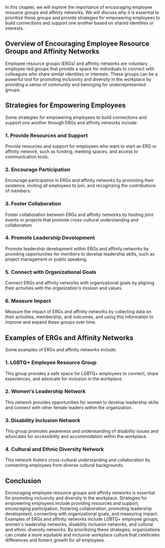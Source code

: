 
In this chapter, we will explore the importance of encouraging employee resource groups and affinity networks. We will discuss why it is essential to prioritize these groups and provide strategies for empowering employees to build connections and support one another based on shared identities or interests.

Overview of Encouraging Employee Resource Groups and Affinity Networks
----------------------------------------------------------------------

Employee resource groups (ERGs) and affinity networks are voluntary employee-led groups that provide a space for individuals to connect with colleagues who share similar identities or interests. These groups can be a powerful tool for promoting inclusivity and diversity in the workplace by providing a sense of community and belonging for underrepresented groups.

Strategies for Empowering Employees
-----------------------------------

Some strategies for empowering employees to build connections and support one another through ERGs and affinity networks include:

### 1. Provide Resources and Support

Provide resources and support for employees who want to start an ERG or affinity network, such as funding, meeting spaces, and access to communication tools.

### 2. Encourage Participation

Encourage participation in ERGs and affinity networks by promoting their existence, inviting all employees to join, and recognizing the contributions of members.

### 3. Foster Collaboration

Foster collaboration between ERGs and affinity networks by hosting joint events or projects that promote cross-cultural understanding and collaboration.

### 4. Promote Leadership Development

Promote leadership development within ERGs and affinity networks by providing opportunities for members to develop leadership skills, such as project management or public speaking.

### 5. Connect with Organizational Goals

Connect ERGs and affinity networks with organizational goals by aligning their activities with the organization's mission and values.

### 6. Measure Impact

Measure the impact of ERGs and affinity networks by collecting data on their activities, membership, and outcomes, and using this information to improve and expand these groups over time.

Examples of ERGs and Affinity Networks
--------------------------------------

Some examples of ERGs and affinity networks include:

### 1. LGBTQ+ Employee Resource Group

This group provides a safe space for LGBTQ+ employees to connect, share experiences, and advocate for inclusion in the workplace.

### 2. Women's Leadership Network

This network provides opportunities for women to develop leadership skills and connect with other female leaders within the organization.

### 3. Disability Inclusion Network

This group promotes awareness and understanding of disability issues and advocates for accessibility and accommodation within the workplace.

### 4. Cultural and Ethnic Diversity Network

This network fosters cross-cultural understanding and collaboration by connecting employees from diverse cultural backgrounds.

Conclusion
----------

Encouraging employee resource groups and affinity networks is essential for promoting inclusivity and diversity in the workplace. Strategies for empowering employees include providing resources and support, encouraging participation, fostering collaboration, promoting leadership development, connecting with organizational goals, and measuring impact. Examples of ERGs and affinity networks include LGBTQ+ employee groups, women's leadership networks, disability inclusion networks, and cultural and ethnic diversity networks. By prioritizing these strategies, organizations can create a more equitable and inclusive workplace culture that celebrates differences and fosters growth for all employees.

